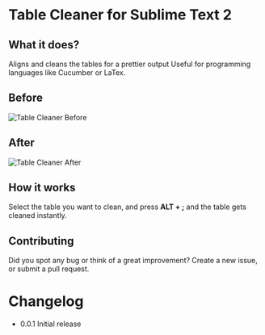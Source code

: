 # Table Cleaner for Sublime Text 2

## What it does?

Aligns and cleans the tables for a prettier output Useful for programming
languages like Cucumber or LaTex.

## Before

![Table Cleaner Before](https://dl.dropbox.com/u/8314245/TableCleanerBefore.png)

## After

![Table Cleaner After](https://dl.dropbox.com/u/8314245/TableCleanerAfter.png)

## How it works
Select the table you want to clean, and press **ALT + ;** and the table gets cleaned instantly.

## Contributing
Did you spot any bug or think of a great improvement? Create a new issue, or submit a pull request.

# Changelog
- 0.0.1 Initial release

